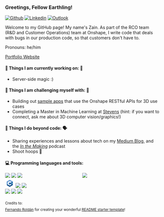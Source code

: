 ### Greetings, Fellow Earthling!

[![Github](https://img.shields.io/badge/-Github-000?style=flat&logo=Github&logoColor=white)](https://github.com/sraza-onshape)
[![Linkedin](https://img.shields.io/badge/-LinkedIn-blue?style=flat&logo=Linkedin&logoColor=white)](https://www.linkedin.com/in/zain-train/)
[![Outlook](https://img.shields.io/badge/Email-MS%20Outlook-blue)](mailto:sraza@ptc.com)

Welcome to my GitHub page! My name's Zain. As part of the RCO team (R&D and Customer Operations) team at Onshape, I write code that deals with bugs in our production code, so that customers don't have to.

Pronouns: he/him

[Portfolio Website](https://zainraza.me/)

#### 🌱 Things I am currently working on: 🤖 
- Server-side magic :) 

#### 💪 Things I am challenging myself with: 💪
- Building out [sample apps](https://github.com/sraza-onshape/OnshapeExperiments/) that use the Onshape RESTful APIs for 3D use cases
- Completing a Master in Machine Learning at [Stevens](https://www.stevens.edu/) (hint: if you want to connect, ask me about 3D computer vision/graphics!)

#### 🚀 Things I do beyond code: 🗣
- Sharing experiences and lessons about tech on my [Medium Blog](https://zain-raza.medium.com), and the *[In the Making](https://anchor.fm/maker-nation)* podcast
- Shoot hoops 🏀

#### :computer: Programming languages and tools: 
<p>
	<img width="50%" align="right" src="https://github-readme-stats.vercel.app/api?username=sraza-onshape&show_icons=true&hide_border=true" />

<code><img width="10%" src="https://www.vectorlogo.zone/logos/java/java-ar21.svg"></code>
<code><img width="10%" src="https://www.vectorlogo.zone/logos/python/python-ar21.svg"></code>
<code><img width="5%" src="https://www.vectorlogo.zone/logos/pytorch/pytorch-icon.svg"></code>
<br />
<code><img width="6%" src="https://raw.githubusercontent.com/edent/SuperTinyIcons/master/images/svg/cplusplus.svg"></code>
<code><img width="10%" src="https://upload.vectorlogo.zone/logos/threejs/images/3453d6aa-b9c2-48b3-b2c1-97aa80b5525e.svg"></code>
<code><img width="5%" src="https://www.vectorlogo.zone/logos/typescriptlang/typescriptlang-icon.svg"></code>
<br />
<code><img width="10%" src="https://www.vectorlogo.zone/logos/getbootstrap/getbootstrap-ar21.svg"></code>
<code><img width="10%" src="https://iconape.com/wp-content/files/ef/351194/svg/351194.svg"></code>
<code><img width="10%" src="https://www.vectorlogo.zone/logos/git-scm/git-scm-ar21.svg"></code>
</p>

<sub>Credits to: <br/>[Fernando Roldán](https://github.com/FernandoRoldan93) for creating your wonderful [README starter template](https://github.com/kautukkundan/Awesome-Profile-README-templates/blob/master/elaborate/FernandoRoldan93.md)!</sub>
